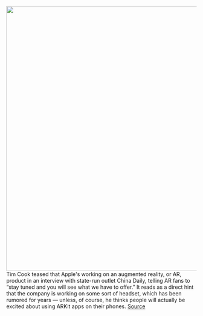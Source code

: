 <img src='https://cdn.vox-cdn.com/thumbor/5EM1eUe5Il3Fe0BCwrPQp5GgDaw=/0x0:2040x1360/1200x800/filters:focal(857x517:1183x843)/cdn.vox-cdn.com/uploads/chorus_image/image/71004807/acastro_180604_1777_apple_wwdc_0004.0.jpg' width='700px' /><br/>
Tim Cook teased that Apple's working on an augmented reality, or AR, product in an interview with state-run outlet China Daily, telling AR fans to “stay tuned and you will see what we have to offer.” It reads as a direct hint that the company is working on some sort of headset, which has been rumored for years — unless, of course, he thinks people will actually be excited about using ARKit apps on their phones.
<a href='https://www.theverge.com/2022/6/22/23178569/apple-ar-headset-tim-cook-tease'> Source <a/>